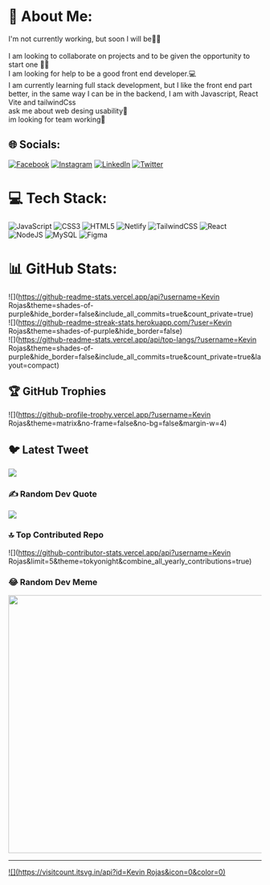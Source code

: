 # 💫 About Me:
I'm not currently working, but soon I will be✍🏻<br><br>I am looking to collaborate on projects and to be given the opportunity to start one 👋🏻<br>I am looking for help to be a good front end developer.💻<br>I am currently learning full stack development, but I like the front end part better, in the same way I can be in the backend, I am with Javascript, React Vite and tailwindCss<br>ask me about web desing usability🤖<br>im looking for team working🤝<br>


## 🌐 Socials:
[![Facebook](https://img.shields.io/badge/Facebook-%231877F2.svg?logo=Facebook&logoColor=white)](https://facebook.com/kevin.rojas.7509836) [![Instagram](https://img.shields.io/badge/Instagram-%23E4405F.svg?logo=Instagram&logoColor=white)](https://instagram.com/kevinrojasxd) [![LinkedIn](https://img.shields.io/badge/LinkedIn-%230077B5.svg?logo=linkedin&logoColor=white)](https://linkedin.com/in/kevin-oswaldo-rojas-velandia-73a343241) [![Twitter](https://img.shields.io/badge/Twitter-%231DA1F2.svg?logo=Twitter&logoColor=white)](https://twitter.com/kevinrojas326) 

# 💻 Tech Stack:
![JavaScript](https://img.shields.io/badge/javascript-%23323330.svg?style=for-the-badge&logo=javascript&logoColor=%23F7DF1E) ![CSS3](https://img.shields.io/badge/css3-%231572B6.svg?style=for-the-badge&logo=css3&logoColor=white) ![HTML5](https://img.shields.io/badge/html5-%23E34F26.svg?style=for-the-badge&logo=html5&logoColor=white) ![Netlify](https://img.shields.io/badge/netlify-%23000000.svg?style=for-the-badge&logo=netlify&logoColor=#00C7B7) ![TailwindCSS](https://img.shields.io/badge/tailwindcss-%2338B2AC.svg?style=for-the-badge&logo=tailwind-css&logoColor=white) ![React](https://img.shields.io/badge/react-%2320232a.svg?style=for-the-badge&logo=react&logoColor=%2361DAFB) ![NodeJS](https://img.shields.io/badge/node.js-6DA55F?style=for-the-badge&logo=node.js&logoColor=white) ![MySQL](https://img.shields.io/badge/mysql-%2300f.svg?style=for-the-badge&logo=mysql&logoColor=white) 	![Figma](https://img.shields.io/badge/figma-%23F24E1E.svg?style=for-the-badge&logo=figma&logoColor=white)
# 📊 GitHub Stats:
![](https://github-readme-stats.vercel.app/api?username=Kevin Rojas&theme=shades-of-purple&hide_border=false&include_all_commits=true&count_private=true)<br/>
![](https://github-readme-streak-stats.herokuapp.com/?user=Kevin Rojas&theme=shades-of-purple&hide_border=false)<br/>
![](https://github-readme-stats.vercel.app/api/top-langs/?username=Kevin Rojas&theme=shades-of-purple&hide_border=false&include_all_commits=true&count_private=true&layout=compact)

## 🏆 GitHub Trophies
![](https://github-profile-trophy.vercel.app/?username=Kevin Rojas&theme=matrix&no-frame=false&no-bg=false&margin-w=4)

## 🐦 Latest Tweet
[![](https://gtce.itsvg.in/api?username=kevinrojas326)](https://github.com/VishwaGauravIn/github-twitter-card-embed)

### ✍️ Random Dev Quote
![](https://quotes-github-readme.vercel.app/api?type=horizontal&theme=radical)

### 🔝 Top Contributed Repo
![](https://github-contributor-stats.vercel.app/api?username=Kevin Rojas&limit=5&theme=tokyonight&combine_all_yearly_contributions=true)

### 😂 Random Dev Meme
<img src="https://rm.up.railway.app/" width="512px"/>

---
[![](https://visitcount.itsvg.in/api?id=Kevin Rojas&icon=0&color=0)](https://visitcount.itsvg.in)

<!-- Proudly created with GPRM ( https://gprm.itsvg.in ) -->
